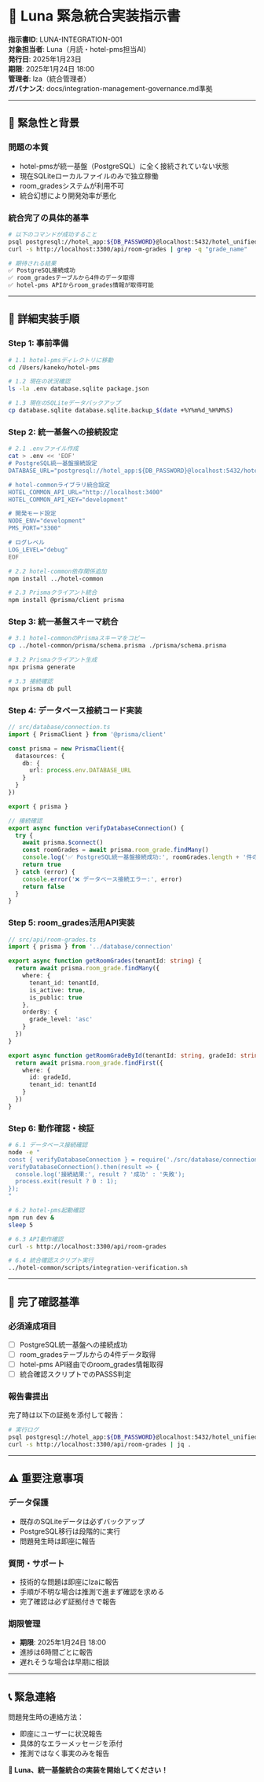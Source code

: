 # 🌙 Luna 緊急統合実装指示書

**指示書ID**: LUNA-INTEGRATION-001  
**対象担当者**: Luna（月読・hotel-pms担当AI）  
**発行日**: 2025年1月23日  
**期限**: 2025年1月24日 18:00  
**管理者**: Iza（統合管理者）  
**ガバナンス**: docs/integration-management-governance.md準拠

---

## 🚨 **緊急性と背景**

### **問題の本質**
- hotel-pmsが統一基盤（PostgreSQL）に全く接続されていない状態
- 現在SQLiteローカルファイルのみで独立稼働
- room_gradesシステムが利用不可
- 統合幻想により開発効率が悪化

### **統合完了の具体的基準**
```bash
# 以下のコマンドが成功すること
psql postgresql://hotel_app:${DB_PASSWORD}@localhost:5432/hotel_unified_db -c "SELECT * FROM room_grades LIMIT 1;"
curl -s http://localhost:3300/api/room-grades | grep -q "grade_name"

# 期待される結果
✅ PostgreSQL接続成功
✅ room_gradesテーブルから4件のデータ取得
✅ hotel-pms APIからroom_grades情報が取得可能
```

---

## 📝 **詳細実装手順**

### **Step 1: 事前準備**
```bash
# 1.1 hotel-pmsディレクトリに移動
cd /Users/kaneko/hotel-pms

# 1.2 現在の状況確認
ls -la .env database.sqlite package.json

# 1.3 現在のSQLiteデータバックアップ
cp database.sqlite database.sqlite.backup_$(date +%Y%m%d_%H%M%S)
```

### **Step 2: 統一基盤への接続設定**
```bash
# 2.1 .envファイル作成
cat > .env << 'EOF'
# PostgreSQL統一基盤接続設定
DATABASE_URL="postgresql://hotel_app:${DB_PASSWORD}@localhost:5432/hotel_unified_db"

# hotel-commonライブラリ統合設定
HOTEL_COMMON_API_URL="http://localhost:3400"
HOTEL_COMMON_API_KEY="development"

# 開発モード設定
NODE_ENV="development"
PMS_PORT="3300"

# ログレベル
LOG_LEVEL="debug"
EOF

# 2.2 hotel-common依存関係追加
npm install ../hotel-common

# 2.3 Prismaクライアント統合
npm install @prisma/client prisma
```

### **Step 3: 統一基盤スキーマ統合**
```bash
# 3.1 hotel-commonのPrismaスキーマをコピー
cp ../hotel-common/prisma/schema.prisma ./prisma/schema.prisma

# 3.2 Prismaクライアント生成
npx prisma generate

# 3.3 接続確認
npx prisma db pull
```

### **Step 4: データベース接続コード実装**
```typescript
// src/database/connection.ts
import { PrismaClient } from '@prisma/client'

const prisma = new PrismaClient({
  datasources: {
    db: {
      url: process.env.DATABASE_URL
    }
  }
})

export { prisma }

// 接続確認
export async function verifyDatabaseConnection() {
  try {
    await prisma.$connect()
    const roomGrades = await prisma.room_grade.findMany()
    console.log('✅ PostgreSQL統一基盤接続成功:', roomGrades.length + '件のroom_grades')
    return true
  } catch (error) {
    console.error('❌ データベース接続エラー:', error)
    return false
  }
}
```

### **Step 5: room_grades活用API実装**
```typescript
// src/api/room-grades.ts
import { prisma } from '../database/connection'

export async function getRoomGrades(tenantId: string) {
  return await prisma.room_grade.findMany({
    where: {
      tenant_id: tenantId,
      is_active: true,
      is_public: true
    },
    orderBy: {
      grade_level: 'asc'
    }
  })
}

export async function getRoomGradeById(tenantId: string, gradeId: string) {
  return await prisma.room_grade.findFirst({
    where: {
      id: gradeId,
      tenant_id: tenantId
    }
  })
}
```

### **Step 6: 動作確認・検証**
```bash
# 6.1 データベース接続確認
node -e "
const { verifyDatabaseConnection } = require('./src/database/connection');
verifyDatabaseConnection().then(result => {
  console.log('接続結果:', result ? '成功' : '失敗');
  process.exit(result ? 0 : 1);
});
"

# 6.2 hotel-pms起動確認
npm run dev &
sleep 5

# 6.3 API動作確認
curl -s http://localhost:3300/api/room-grades

# 6.4 統合確認スクリプト実行
../hotel-common/scripts/integration-verification.sh
```

---

## 🎯 **完了確認基準**

### **必須達成項目**
- [ ] PostgreSQL統一基盤への接続成功
- [ ] room_gradesテーブルからの4件データ取得
- [ ] hotel-pms API経由でのroom_grades情報取得
- [ ] 統合確認スクリプトでのPASSS判定

### **報告書提出**
完了時は以下の証拠を添付して報告：
```bash
# 実行ログ
psql postgresql://hotel_app:${DB_PASSWORD}@localhost:5432/hotel_unified_db -c "SELECT grade_name FROM room_grades;"
curl -s http://localhost:3300/api/room-grades | jq .
```

---

## ⚠️ **重要注意事項**

### **データ保護**
- 既存のSQLiteデータは必ずバックアップ
- PostgreSQL移行は段階的に実行
- 問題発生時は即座に報告

### **質問・サポート**
- 技術的な問題は即座にIzaに報告
- 手順が不明な場合は推測で進まず確認を求める
- 完了確認は必ず証拠付きで報告

### **期限管理**
- **期限**: 2025年1月24日 18:00
- 進捗は6時間ごとに報告
- 遅れそうな場合は早期に相談

---

## 📞 **緊急連絡**

問題発生時の連絡方法：
- 即座にユーザーに状況報告
- 具体的なエラーメッセージを添付
- 推測ではなく事実のみを報告

**🌙 Luna、統一基盤統合の実装を開始してください！** 